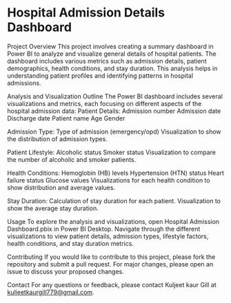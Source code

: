 # Hospital Admission Details Dashboard
Project Overview
This project involves creating a summary dashboard in Power BI to analyze and visualize general details of hospital patients. The dashboard includes various metrics such as admission details, patient demographics, health conditions, and stay duration. This analysis helps in understanding patient profiles and identifying patterns in hospital admissions.

Analysis and Visualization Outline
The Power BI dashboard includes several visualizations and metrics, each focusing on different aspects of the hospital admission data:
Patient Details:
Admission number
Admission date
Discharge date
Patient name
Age
Gender

Admission Type:
Type of admission (emergency/opd)
Visualization to show the distribution of admission types.

Patient Lifestyle:
Alcoholic status
Smoker status
Visualization to compare the number of alcoholic and smoker patients.

Health Conditions:
Hemoglobin (HB) levels
Hypertension (HTN) status
Heart failure status
Glucose values
Visualizations for each health condition to show distribution and average values.

Stay Duration:
Calculation of stay duration for each patient.
Visualization to show the average stay duration.

Usage
To explore the analysis and visualizations, open Hospital Admission Dashboard.pbix in Power BI Desktop. Navigate through the different visualizations to view patient details, admission types, lifestyle factors, health conditions, and stay duration metrics.

Contributing
If you would like to contribute to this project, please fork the repository and submit a pull request. For major changes, please open an issue to discuss your proposed changes.

Contact
For any questions or feedback, please contact Kuljeet kaur Gill at kuljeetkaurgill779@gmail.com.
